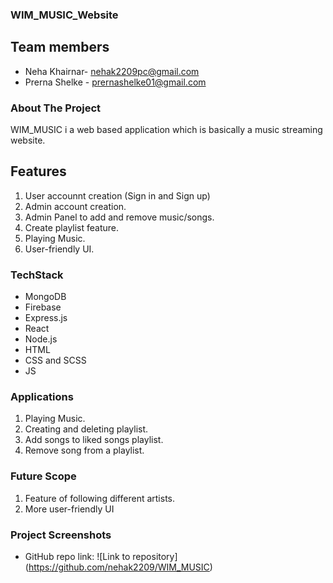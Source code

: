### WIM_MUSIC_Website

## Team members
* Neha Khairnar- nehak2209pc@gmail.com
* Prerna Shelke - prernashelke01@gmail.com

### About The Project
WIM_MUSIC i a web based application which is basically a music streaming website.

## Features
1. User accounnt creation (Sign in and Sign up)
2. Admin account creation.
3. Admin Panel to add and remove music/songs.
4. Create playlist feature.
5. Playing Music.
6. User-friendly UI.


### TechStack
* MongoDB
* Firebase
* Express.js
* React
* Node.js
* HTML
* CSS and SCSS
* JS

### Applications
1. Playing Music.
2. Creating and deleting playlist.
3. Add songs to liked songs playlist.
4. Remove song from a playlist.

### Future Scope
1. Feature of following different artists.
2. More user-friendly UI

### Project Screenshots



* GitHub repo link: ![Link to repository] (https://github.com/nehak2209/WIM_MUSIC)
